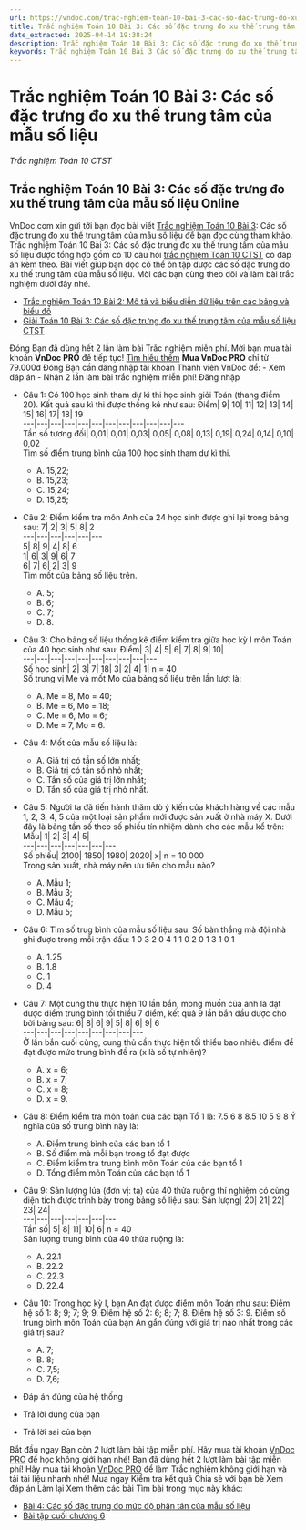 ```yaml
---
url: https://vndoc.com/trac-nghiem-toan-10-bai-3-cac-so-dac-trung-do-xu-the-trung-tam-cua-mau-so-lieu-290279
title: Trắc nghiệm Toán 10 Bài 3: Các số đặc trưng đo xu thế trung tâm của mẫu số liệu - Trắc nghiệm Toán 10 CTST - VnDoc.com
date_extracted: 2025-04-14 19:38:24
description: Trắc nghiệm Toán 10 Bài 3: Các số đặc trưng đo xu thế trung tâm của mẫu số liệu được VnDoc.com sưu tầm và xin gửi tới bạn đọc cùng tham khảo.
keywords: Trắc nghiệm Toán 10 Bài 3 Các số đặc trưng đo xu thế trung tâm của mẫu số liệu,trắc nghiệm toán 10,trắc nghiệm toán 10 CTST,trắc nghiệm toán 10 bài 3,toán 10,toán lớp 10,toán 10 CTST,toán 10 bài 3,Các số đặc trưng đo xu thế trung tâm của mẫu số liệu
---
```


# Trắc nghiệm Toán 10 Bài 3: Các số đặc trưng đo xu thế trung tâm của mẫu số liệu
 _Trắc nghiệm Toán 10 CTST_
## Trắc nghiệm Toán 10 Bài 3: Các số đặc trưng đo xu thế trung tâm của mẫu số liệu Online
VnDoc.com xin gửi tới bạn đọc bài viết [Trắc nghiệm Toán 10 Bài 3](<https://vndoc.com/trac-nghiem-toan-10-bai-3-cac-so-dac-trung-do-xu-the-trung-tam-cua-mau-so-lieu-290279>): Các số đặc trưng đo xu thế trung tâm của mẫu số liệu để bạn đọc cùng tham khảo.
Trắc nghiệm Toán 10 Bài 3: Các số đặc trưng đo xu thế trung tâm của mẫu số liệu được tổng hợp gồm có 10 câu hỏi [trắc nghiệm Toán 10 CTST](<https://vndoc.com/trac-nghiem-toan-10-ctst>) có đáp án kèm theo. Bài viết giúp bạn đọc có thể ôn tập được các số đặc trưng đo xu thế trung tâm của mẫu số liệu. Mời các bạn cùng theo dõi và làm bài trắc nghiệm dưới đây nhé.
  * [Trắc nghiệm Toán 10 Bài 2: Mô tả và biểu diễn dữ liệu trên các bảng và biểu đồ](<https://vndoc.com/trac-nghiem-toan-10-bai-2-mo-ta-va-bieu-dien-du-lieu-tren-cac-bang-va-bieu-do-290275>)
  * [Giải Toán 10 Bài 3: Các số đặc trưng đo xu thế trung tâm của mẫu số liệu CTST](<https://vndoc.com/giai-toan-10-bai-3-cac-so-dac-trung-do-xu-the-trung-tam-cua-mau-so-lieu-ctst-278301>)

Đóng
Bạn đã dùng hết 2 lần làm bài Trắc nghiệm miễn phí. Mời bạn mua tài khoản **VnDoc PRO** để tiếp tục\! [Tìm hiểu thêm](</pro>)
**Mua VnDoc PRO** chỉ từ 79.000đ
Đóng
Bạn cần đăng nhập tài khoản Thành viên VnDoc để:
\- Xem đáp án
\- Nhận 2 lần làm bài trắc nghiệm miễn phí\!
Đăng nhập 
  * Câu 1:
Có 100 học sinh tham dự kì thi học sinh giỏi Toán \(thang điểm 20\). Kết quả sau kì thi được thống kê như sau:
Điểm| 9| 10| 11| 12| 13| 14| 15| 16| 17| 18| 19  
---|---|---|---|---|---|---|---|---|---|---|---  
Tần số tương đối| 0,01| 0,01| 0,03| 0,05| 0,08| 0,13| 0,19| 0,24| 0,14| 0,10| 0,02  
Tìm số điểm trung bình của 100 học sinh tham dự kì thi.
    * A. 15,22;
    * B. 15,23;
    * C. 15,24;
    * D. 15,25;
  * Câu 2:
Điểm kiểm tra môn Anh của 24 học sinh được ghi lại trong bảng sau:
7| 2| 3| 5| 8| 2  
---|---|---|---|---|---  
5| 8| 9| 4| 8| 6  
1| 6| 3| 9| 6| 7  
6| 7| 6| 2| 3| 9  
Tìm mốt của bảng số liệu trên.
    * A. 5;
    * B. 6;
    * C. 7;
    * D. 8.
  * Câu 3:
Cho bảng số liệu thống kê điểm kiểm tra giữa học kỳ I môn Toán của 40 học sinh như sau:
Điểm| 3| 4| 5| 6| 7| 8| 9| 10|   
---|---|---|---|---|---|---|---|---|---  
Số học sinh| 2| 3| 7| 18| 3| 2| 4| 1| n = 40  
Số trung vị Me và mốt Mo của bảng số liệu trên lần lượt là:
    * A. Me = 8, Mo = 40;
    * B. Me = 6, Mo = 18;
    * C. Me = 6, Mo = 6;
    * D. Me = 7, Mo = 6.
  * Câu 4:
Mốt của mẫu số liệu là:
    * A. Giá trị có tần số lớn nhất;
    * B. Giá trị có tần số nhỏ nhất;
    * C. Tần số của giá trị lớn nhất;
    * D. Tần số của giá trị nhỏ nhất.
  * Câu 5:
Người ta đã tiến hành thăm dò ý kiến của khách hàng về các mẫu 1, 2, 3, 4, 5 của một loại sản phẩm mới được sản xuất ở nhà máy X. Dưới đây là bảng tần số theo số phiếu tín nhiệm dành cho các mẫu kể trên:
Mẫu| 1| 2| 3| 4| 5|   
---|---|---|---|---|---|---  
Số phiếu| 2100| 1850| 1980| 2020| x| n = 10 000  
Trong sản xuất, nhà máy nên ưu tiên cho mẫu nào?
    * A. Mẫu 1;
    * B. Mẫu 3;
    * C. Mẫu 4;
    * D. Mẫu 5;
  * Câu 6:
Tìm số trug bình của mẫu số liệu sau:
Số bàn thắng mà đội nhà ghi được trong mỗi trận đấu:
1 0 3 2 0 4 1 1 0 2 0 1 3 1 0 1
    * A. 1.25
    * B. 1.8
    * C. 1
    * D. 4
  * Câu 7:
Một cung thủ thực hiện 10 lần bắn, mong muốn của anh là đạt được điểm trung bình tối thiểu 7 điểm, kết quả 9 lần bắn đầu được cho bởi bảng sau:
6| 8| 6| 9| 5| 8| 6| 9| 6  
---|---|---|---|---|---|---|---|---  
Ở lần bắn cuối cùng, cung thủ cần thực hiện tối thiểu bao nhiêu điểm để đạt được mức trung bình đề ra \(x là số tự nhiên\)?
    * A. x = 6;
    * B. x = 7;
    * C. x = 8;
    * D. x = 9.
  * Câu 8:
Điểm kiểm tra môn toán của các bạn Tổ 1 là:
7.5 6 8 8.5 10 5 9 8
Ý nghĩa của số trung bình này là:
    * A. Điểm trung bình của các bạn tổ 1
    * B. Số điểm mà mỗi bạn trong tổ đạt được
    * C. Điểm kiểm tra trung bình môn Toán của các bạn tổ 1
    * D. Tổng điểm môn Toán của các bạn tổ 1
  * Câu 9:
Sản lượng lúa \(đơn vị: tạ\) của 40 thửa ruộng thí nghiệm có cùng diện tích được trình bày trong bảng số liệu sau:
Sản lượng| 20| 21| 22| 23| 24|   
---|---|---|---|---|---|---  
Tần số| 5| 8| 11| 10| 6| n = 40  
Sản lượng trung bình của 40 thửa ruộng là:
    * A. 22.1
    * B. 22.2
    * C. 22.3
    * D. 22.4
  * Câu 10:
Trong học kỳ I, bạn An đạt được điểm môn Toán như sau:
Điểm hệ số 1: 8; 9; 7; 9; 9.
Điểm hệ số 2: 6; 8; 7; 8.
Điểm hệ số 3: 9.
Điểm số trung bình môn Toán của bạn An gần đúng với giá trị nào nhất trong các giá trị sau?
    * A. 7;
    * B. 8;
    * C. 7,5;
    * D. 7,6;

  * Đáp án đúng của hệ thống
  * Trả lời đúng của bạn
  * Trả lời sai của bạn

Bắt đầu ngay
Bạn còn _2_ lượt làm bài tập miễn phí. Hãy mua tài khoản [VnDoc PRO](</pro>) để học không giới hạn nhé\!  Bạn đã dùng hết 2 lượt làm bài tập miễn phí\! Hãy mua tài khoản [VnDoc PRO](</pro>) để làm Trắc nghiệm không giới hạn và tải tài liệu nhanh nhé\!  Mua ngay
Kiểm tra kết quả Chia sẻ với bạn bè Xem đáp án Làm lại
Xem thêm các bài Tìm bài trong mục này khác:
  * [Bài 4: Các số đặc trưng đo mức độ phân tán của mẫu số liệu](</trac-nghiem-toan-10-bai-4-cac-so-dac-trung-do-muc-do-phan-tan-cua-mau-so-lieu-290281>)
  * [Bài tập cuối chương 6](</trac-nghiem-toan-10-bai-tap-cuoi-chuong-6-290284>)

